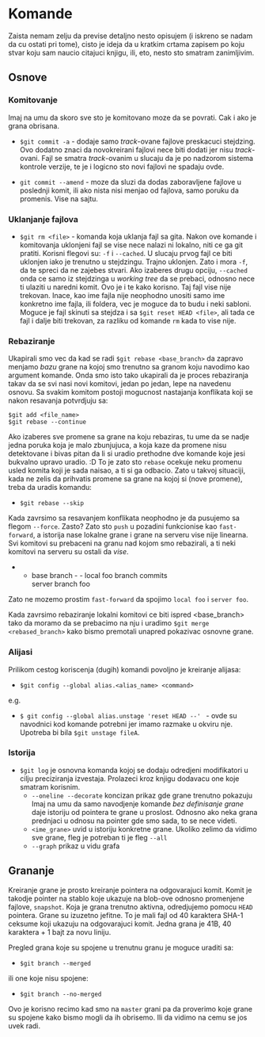 # Komande 

Zaista nemam zelju da previse detaljno nesto opisujem 
(i iskreno se nadam da cu ostati pri tome), cisto je ideja
da u kratkim crtama zapisem po koju stvar koju sam naucio citajuci
knjigu, ili, eto, nesto sto smatram zanimljivim.

## Osnove

### Komitovanje

Imaj na umu da skoro sve sto je komitovano moze da se povrati. Cak i ako je grana obrisana.

- `$git commit -a` - dodaje samo _track_-ovane fajlove preskacuci stejdzing.
Ovo dodatno znaci da novokreirani fajlovi nece biti dodati jer nisu _track_-ovani.
Fajl se smatra _track_-ovanim u slucaju da je po nadzorom sistema kontrole verzije,
te je i logicno sto novi fajlovi ne spadaju ovde.

- `git commit --amend` - moze da sluzi da dodas zaboravljene fajlove u poslednji
komit, ili ako nista nisi menjao od fajlova, samo poruku da promenis. Vise na sajtu.

### Uklanjanje fajlova

- `$git rm <file>` - komanda koja uklanja fajl sa gita.
Nakon ove komande i komitovanja uklonjeni fajl se vise nece nalazi ni lokalno, niti
ce ga git pratiti. Korisni flegovi su: `-f` i `--cached`. U slucaju prvog fajl ce biti
uklonjen iako je trenutno u stejdzingu. Trajno uklonjen. Zato i mora `-f`, da te spreci 
da ne zajebes stvari.
Ako izaberes drugu opciju, `--cached` onda ce samo iz stejdzinga u _working tree_ da se prebaci, odnosno nece ti ulaziti u 
naredni komit. Ovo je i te kako korisno. Taj fajl vise nije trekovan.
Inace, kao ime fajla nije neophodno unositi samo ime konkretno ime fajla, ili foldera,
vec je moguce da to budu i neki sabloni.
Moguce je fajl skinuti sa stejdza i sa `$git reset HEAD <file>`, ali tada ce fajl i dalje
biti trekovan, za razliku od komande `rm` kada to vise nije.

### Rebaziranje

Ukapirali smo vec da kad se radi `$git rebase <base_branch>` da zapravo menjamo _bazu_ grane na kojoj
smo trenutno sa granom koju navodimo kao argument komande. Onda smo isto tako ukapirali da je
proces rebaziranja takav da se svi nasi novi komitovi, jedan po jedan, lepe na navedenu osnovu.
Sa svakim komitom postoji mogucnost nastajanja konflikata koji se nakon resavanja potvrdjuju sa:

```
$git add <file_name> 
$git rebase --continue 
```

Ako izaberes sve promene sa grane na koju rebaziras, tu ume da se nadje jedna poruka koja je malo zbunjujuca, 
a koja kaze da promene nisu detektovane i bivas pitan da li si uradio prethodne dve komande 
koje jesi bukvalno upravo uradio. :D
To je zato sto `rebase` ocekuje neku promenu usled komita koji je sada naisao, a ti si ga odbacio.
Zato u takvoj situaciji, kada ne zelis da prihvatis promene sa grane na kojoj si (nove promene), treba
da uradis komandu:

- `$git rebase --skip`

Kada zavrsimo sa resavanjem konflikata neophodno je da pusujemo sa flegom `--force`. Zasto?
Zato sto `push` u pozadini funkcionise kao `fast-forward`, a istorija nase lokalne
grane i grane na serveru vise nije linearna.
Svi komitovi su prebaceni na granu nad kojom smo rebazirali, a ti neki komitovi na serveru su
ostali da _vise_.

- - base branch - - local foo branch commits
        \
        server branch foo

Zato ne mozemo prostim `fast-forward` da spojimo `local foo` i `server foo`.

Kada zavrsimo rebaziranje lokalni komitovi ce biti ispred <base_branch> tako da moramo da 
se prebacimo na nju i uradimo
`$git merge <rebased_branch>` kako bismo premotali unapred pokazivac osnovne grane.

### Alijasi

Prilikom cestog koriscenja (dugih) komandi povoljno je kreiranje alijasa:

- `$git config --global alias.<alias_name> <command>`

e.g.

- `$ git config --global alias.unstage 'reset HEAD --' ` - ovde su navodnici kod komande potrebni jer
imamo razmake u okviru nje. Upotreba bi bila `$git unstage fileA`.

### Istorija

- `$git log` je osnovna komanda kojoj se dodaju odredjeni modifikatori u cilju preciziranja izvestaja.
Prolazeci kroz knjigu dodavacu one koje smatram korisnim.
    - `--oneline --decorate` koncizan prikaz gde grane trenutno pokazuju
Imaj na umu da samo navodjenje komande _bez definisanje grane_ daje istoriju od pointera te grane u proslost. Odnosno ako neka grana
prednjaci u odnosu na pointer gde smo sada, to se nece videti.
    - `<ime_grane>` uvid u istoriju konkretne grane. Ukoliko zelimo da vidimo sve grane, fleg je potreban ti je fleg `--all`
    - `--graph` prikaz u vidu grafa

## Grananje

Kreiranje grane je prosto kreiranje pointera na odgovarajuci komit. Komit je takodje pointer na stablo
koje ukazuje na blob-ove odnosno promenjene fajlove, `snapshot`. Koja je grana trenutno aktivna, odredjujemo
pomocu `HEAD` pointera.
Grane su izuzetno jefitne. To je mali fajl od 40 karaktera SHA-1 ceksume koji ukazuju na odgovarajuci komit.
Jedna grana je 41B, 40 karaktera + 1 bajt za novu liniju.

Pregled grana koje su spojene u trenutnu granu je moguce uraditi sa:

- `$git branch --merged` 

ili one koje nisu spojene:

- `$git branch --no-merged`

Ovo je korisno recimo kad smo na `master` grani pa da proverimo koje grane su spojene kako bismo mogli da 
ih obrisemo. Ili da vidimo na cemu se jos uvek radi.